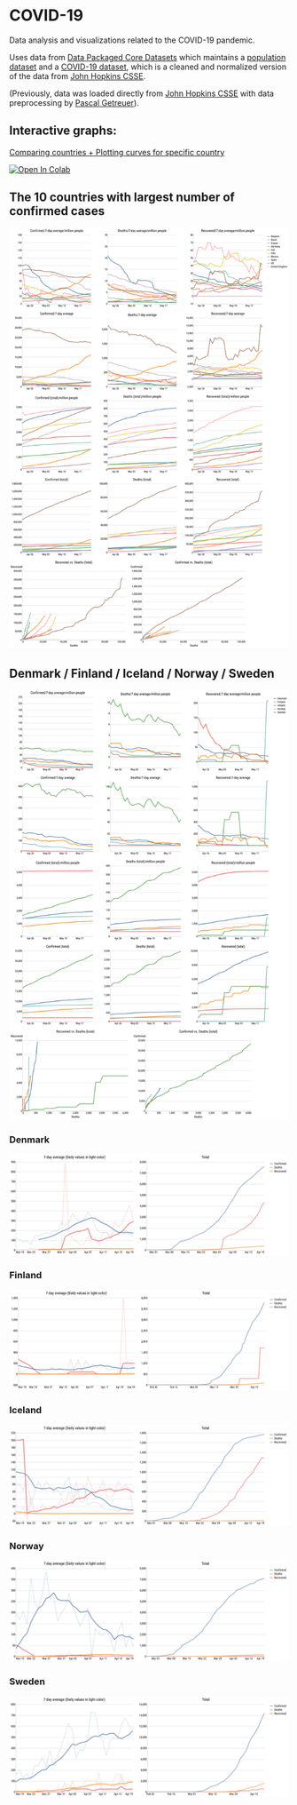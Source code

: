 # COVID-19
Data analysis and visualizations related to the COVID-19 pandemic.

Uses data from [Data Packaged Core Datasets](https://github.com/datasets/) which maintains a [population dataset](https://github.com/datasets/population) and a [COVID-19 dataset](https://github.com/datasets/covid-19), which is a cleaned and normalized version of the data from [John Hopkins CSSE](https://github.com/CSSEGISandData/COVID-19.git).

(Previously, data was loaded directly from [John Hopkins CSSE](https://github.com/CSSEGISandData/COVID-19.git) with data preprocessing by [Pascal Getreuer](https://getreuer.info/)).

## Interactive graphs: 
[Comparing countries + Plotting curves for specific country](https://olwal.github.io/)

[![Open In Colab](https://colab.research.google.com/assets/colab-badge.svg)](https://colab.research.google.com/github/olwal/covid19/blob/master/notebooks/covid19_visualization_sandbox.ipynb)

## The 10 countries with largest number of confirmed cases
[![10 largest countries multi plots](exports/current/nlargest_multi_matrix.svg)](https://olwal.github.io/)

## Denmark / Finland / Iceland / Norway / Sweden
[![Nordic countries multi plots](exports/current/nordic_multi_matrix.svg)](https://olwal.github.io/)

### Denmark
[![Denmark](exports/current/denmark_country_plots.svg)](https://olwal.github.io/)

### Finland
[![Finland](exports/current/finland_country_plots.svg)](https://olwal.github.io/)

### Iceland
[![Iceland](exports/current/iceland_country_plots.svg)](https://olwal.github.io/)

### Norway
[![Norway](exports/current/norway_country_plots.svg)](https://olwal.github.io/)

### Sweden
[![Sweden](exports/current/sweden_country_plots.svg)](https://olwal.github.io/)
